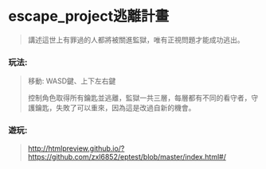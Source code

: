 # escape_project逃離計畫
>
> 講述這世上有罪過的人都將被關進監獄，唯有正視問題才能成功逃出。

### 玩法:
> 移動: WASD鍵、上下左右鍵
>
> 控制角色取得所有鑰匙並逃離，監獄一共三層，每層都有不同的看守者，守護鑰匙，失敗了可以重來，因為這是改過自新的機會。

### 遊玩:
> http://htmlpreview.github.io/?https://github.com/zxl6852/eptest/blob/master/index.html#/
